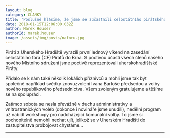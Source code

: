 ```yaml
---
layout: blog
category: CLANKY
title: 'Poslušně hlásíme, že jsme se zúčastnili celostátního pirátského fóra'
date: 2018-01-15T12:06:00.032Z
author: Marek Houser
authorId: marek.houser
image: /assets/img/posts/naforu.jpg
---
```

Piráti z Uherského Hradiště vyrazili první lednový víkend na zasedání celostátního fóra (CF) Pirátů do Brna. S poctivou účastí všech členů našeho nového Místního sdružení jsme poctivě reprezentovali uherskohradišťské Piráty.

Přidalo se k nám také několik lokálích příznivců a mohli jsme tak být společně například svědky znovuzvolení Ivana Bartoše předsedou a volby nového republikového předsednictva. Všem zvoleným gratulujeme a těšíme se na spolupráci.

Zatímco sobota se nesla převážně v duchu adminnistrativy a vnitrostranických voleb (dokonce i novináře jsme unudili), nedělní program už nabídl workshopy pro nadcházející komunální volby. To jsme si pochopitelně nemohli nechat ujít, jelikož se v Uherském Hradišti do zastupitelstva probojovat chystáme...

- - -

